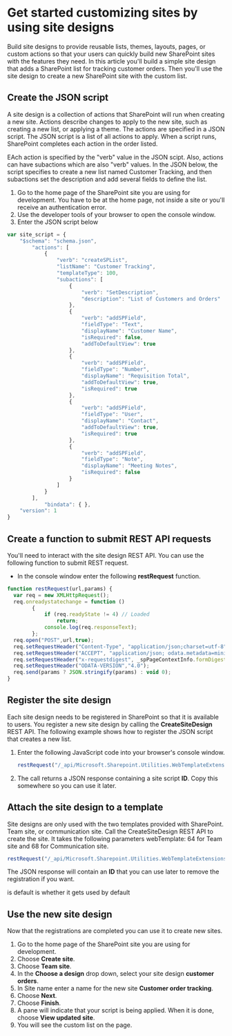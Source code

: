 # Get started customizing sites by using site designs

Build site designs to provide reusable lists, themes, layouts, pages, or custom actions so that your users can quickly build new SharePoint sites with the features they need. In this article you'll build a simple site design that adds a SharePoint list for tracking customer orders. Then you'll use the site design to create a new SharePoint site with the custom list.

## Create the JSON script

A site design is a collection of actions that SharePoint will run when creating a new site. Actions describe changes to apply to the new site, such as creating a new list, or applying a theme. The actions are specified in a JSON script. The JSON script is a list of all actions to apply. When a script runs, SharePoint completes each action in the order listed.

EAch action is specified by the "verb" value in the JSON scipt. Also, actions can have subactions which are also "verb" values. In the JSON below, the script specifies to create a new list named Customer Tracking, and then subactions set the description and add several fields to define the list.

1. Go to the home page of the SharePoint site you are using for development. You have to be at the home page, not inside a site or you'll receive an authentication error.
1. Use the developer tools of your browser to open the console window.
1. Enter the JSON script below

```javascript
var site_script = {
    "$schema": "schema.json",
        "actions": [
            {
                "verb": "createSPList",
                "listName": "Customer Tracking",
                "templateType": 100,
                "subactions": [
                    {
                        "verb": "SetDescription",
                        "description": "List of Customers and Orders"
                    },
                    {
                        "verb": "addSPField",
                        "fieldType": "Text",
                        "displayName": "Customer Name",
                        "isRequired": false,
                        "addToDefaultView": true
                    },
                    {
                        "verb": "addSPField",
                        "fieldType": "Number",
                        "displayName": "Requisition Total",
                        "addToDefaultView": true,
                        "isRequired": true
                    },
                    {
                        "verb": "addSPField",
                        "fieldType": "User",
                        "displayName": "Contact",
                        "addToDefaultView": true,
                        "isRequired": true
                    },
                    {
                        "verb": "addSPField",
                        "fieldType": "Note",
                        "displayName": "Meeting Notes",
                        "isRequired": false
                    }
                ]
            }
        ],
            "bindata": { },
    "version": 1
}
```

## Create a function to submit REST API requests

You'll need to interact with the site design REST API. You can use the following function to submit REST request.

- In the console window enter the following **restRequest** function.

```javascript
function restRequest(url,params) {
  var req = new XMLHttpRequest();
  req.onreadystatechange = function ()
        {
            if (req.readyState != 4) // Loaded
                return;
            console.log(req.responseText);
        };
  req.open("POST",url,true);
  req.setRequestHeader("Content-Type", "application/json;charset=utf-8");
  req.setRequestHeader("ACCEPT", "application/json; odata.metadata=minimal");
  req.setRequestHeader("x-requestdigest", _spPageContextInfo.formDigestValue);
  req.setRequestHeader("ODATA-VERSION","4.0");
  req.send(params ? JSON.stringify(params) : void 0);
}
```

## Register the site design

Each site design needs to be registered in SharePoint so that it is available to users. You register a new site design by calling the **CreateSiteDesign** REST API. The following example shows how to register the JSON script that creates a new list.

1. Enter the following JavaScript code into your browser's console window.
    
    ```javascript
    restRequest("/_api/Microsoft.Sharepoint.Utilities.WebTemplateExtensions.SiteScriptUtility.CreateSiteScript(Title=@title)?@title='customer orders'", site_script);
    ```
    
1. The call returns a JSON response containing a site script **ID**. Copy this somewhere so you can use it later.

## Attach the site design to a template

Site designs are only used with the two templates provided with SharePoint. Team site, or communication site. Call the CreateSiteDesign REST API to create the site. It takes the following parameters
webTemplate: 64 for Team site and 68 for Communication site.

```javascript
restRequest("/_api/Microsoft.Sharepoint.Utilities.WebTemplateExtensions.SiteScriptUtility.CreateSiteDesign", {info:{Title:"customer orders", Description:"Tracks customer orders", SiteScriptIds:["SiteScriptID from previous response"],  WebTemplate:"64", IsDefault: false}});
```

The JSON response will contain an **ID** that you can use later to remove the registration if you want.

is default is whether it gets used by default

## Use the new site design

Now that the registrations are completed you can use it to create new sites.

1. Go to the home page of the SharePoint site you are using for development.
1. Choose **Create site**.
1. Choose **Team site**.
1. In the **Choose a design** drop down, select your site design **customer orders**.
1. In Site name enter a name for the new site **Customer order tracking**.
1. Choose **Next**.
1. Choose **Finish**.
1. A pane will indicate that your script is being applied. When it is done, choose **View updated site**.
1. You will see the custom list on the page.
